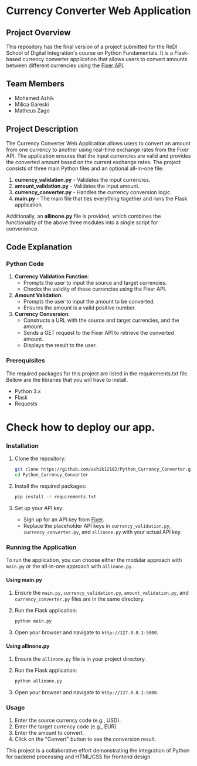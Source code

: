 
# Currency Converter Web Application

## Project Overview

This repository has the final version of a project submitted for the ReDI School of Digital Integration's course on Python Fundamentals. It is a Flask-based currency converter application that allows users to convert amounts between different currencies using the [Fixer API](https://apilayer.com/marketplace/fixer-api).

## Team Members
- Mohamed Ashik
- Milica Gareski
- Matheus Zago

## Project Description
The Currency Converter Web Application allows users to convert an amount from one currency to another using real-time exchange rates from the Fixer API. The application ensures that the input currencies are valid and provides the converted amount based on the current exchange rates. The project consists of three main Python files and an optional all-in-one file:

1. **currency_validation.py** - Validates the input currencies.
2. **amount_validation.py** - Validates the input amount.
3. **currency_converter.py** - Handles the currency conversion logic.
4. **main.py** - The main file that ties everything together and runs the Flask application.

Additionally, an **allinone.py** file is provided, which combines the functionality of the above three modules into a single script for convenience.

## Code Explanation

### Python Code
1. **Currency Validation Function**: 
   - Prompts the user to input the source and target currencies.
   - Checks the validity of these currencies using the Fixer API.
2. **Amount Validation**: 
   - Prompts the user to input the amount to be converted.
   - Ensures the amount is a valid positive number.
3. **Currency Conversion**: 
   - Constructs a URL with the source and target currencies, and the amount.
   - Sends a GET request to the Fixer API to retrieve the converted amount.
   - Displays the result to the user.


### Prerequisites
The required packages for this project are listed in the requirements.txt file.
Bellow are the libraries that you will have to install. 

- Python 3.x
- Flask
- Requests

# Check how to deploy our app.

### Installation

1. Clone the repository:

    ```bash
    git clone https://github.com/ashik12102/Python_Currency_Converter.git
    cd Python_Currency_Converter
    ```

2. Install the required packages:

    ```bash
    pip install -r requirements.txt
    ```

3. Set up your API key:

    - Sign up for an API key from [Fixer](https://apilayer.com/marketplace/fixer-api).
    - Replace the placeholder API keys in `currency_validation.py`, `currency_converter.py`, and `allinone.py` with your actual API key.

### Running the Application

To run the application, you can choose either the modular approach with `main.py` or the all-in-one approach with `allinone.py`.

#### Using main.py

1. Ensure the `main.py`, `currency_validation.py`, `amount_validation.py`, and `currency_converter.py` files are in the same directory.
2. Run the Flask application:

    ```bash
    python main.py
    ```

3. Open your browser and navigate to `http://127.0.0.1:5000`.

#### Using allinone.py

1. Ensure the `allinone.py` file is in your project directory.
2. Run the Flask application:

    ```bash
    python allinone.py
    ```

3. Open your browser and navigate to `http://127.0.0.1:5000`.

### Usage

1. Enter the source currency code (e.g., USD).
2. Enter the target currency code (e.g., EUR).
3. Enter the amount to convert.
4. Click on the "Convert" button to see the conversion result.

This project is a collaborative effort demonstrating the integration of Python for backend processing and HTML/CSS for frontend design.

